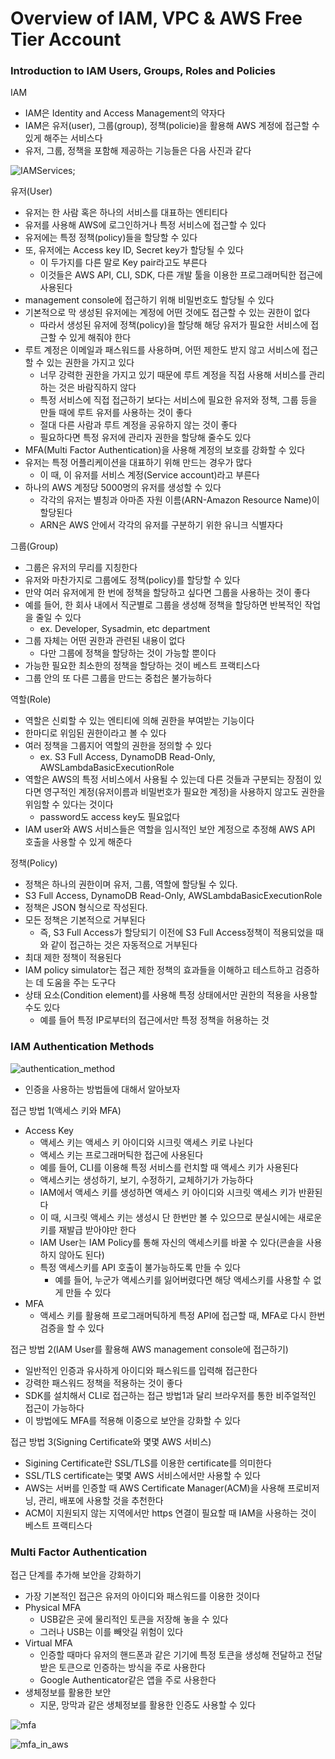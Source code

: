 # Overview of IAM, VPC & AWS Free Tier Account

### Introduction to IAM Users, Groups, Roles and Policies

IAM
* IAM은 Identity and Access Management의 약자다
* IAM은 유저(user), 그룹(group), 정책(policie)을 활용해 AWS 계정에 접근할 수 있게 해주는 서비스다
* 유저, 그룹, 정책을 포함해 제공하는 기능들은 다음 사진과 같다

![IAMServices](./iam_overview.png);

유저(User)
* 유저는 한 사람 혹은 하나의 서비스를 대표하는 엔티티다
* 유저를 사용해 AWS에 로그인하거나 특정 서비스에 접근할 수 있다
* 유저에는 특정 정책(policy)들을 할당할 수 있다
* 또, 유저에는 Access key ID, Secret key가 할당될 수 있다
  - 이 두가지를 다른 말로 Key pair라고도 부른다
  - 이것들은 AWS API, CLI, SDK, 다른 개발 툴을 이용한 프로그래머틱한 접근에 사용된다
* management console에 접근하기 위해 비밀번호도 할당될 수 있다
* 기본적으로 막 생성된 유저에는 계정에 어떤 것에도 접근할 수 있는 권한이 없다
  - 따라서 생성된 유저에 정책(policy)을 할당해 해당 유저가 필요한 서비스에 접근할 수 있게 해줘야 한다
* 루트 계정은 이메일과 패스워드를 사용하며, 어떤 제한도 받지 않고 서비스에 접근할 수 있는 권한을 가지고 있다
  - 너무 강력한 권한을 가지고 있기 때문에 루트 계정을 직접 사용해 서비스를 관리하는 것은 바람직하지 않다
  - 특정 서비스에 직접 접근하기 보다는 서비스에 필요한 유저와 정책, 그룹 등을 만들 때에 루트 유저를 사용하는 것이 좋다 
  - 절대 다른 사람과 루트 계정을 공유하지 않는 것이 좋다
  - 필요하다면 특정 유저에 관리자 권한을 할당해 줄수도 있다
* MFA(Multi Factor Authentication)을 사용해 계정의 보호를 강화할 수 있다
* 유저는 특정 어플리케이션을 대표하기 위해 만드는 경우가 많다
  - 이 때, 이 유저를 서비스 계정(Service account)라고 부른다
* 하나의 AWS 계정당 5000명의 유저를 생성할 수 있다
  - 각각의 유저는 별칭과 아마존 자원 이름(ARN-Amazon Resource Name)이 할당된다
  - ARN은 AWS 안에서 각각의 유저를 구분하기 위한 유니크 식별자다

그룹(Group)
* 그룹은 유저의 무리를 지칭한다
* 유저와 마찬가지로 그룹에도 정책(policy)를 할당할 수 있다
* 만약 여러 유저에게 한 번에 정책을 할당하고 싶다면 그룹을 사용하는 것이 좋다
* 예를 들어, 한 회사 내에서 직군별로 그룹을 생성해 정책을 할당하면 반복적인 작업을 줄일 수 있다  
  - ex. Developer, Sysadmin, etc department
* 그룹 자체는 어떤 권한과 관련된 내용이 없다
  - 다만 그룹에 정책을 할당하는 것이 가능할 뿐이다
* 가능한 필요한 최소한의 정책을 할당하는 것이 베스트 프랙티스다
* 그룹 안의 또 다른 그룹을 만드는 중첩은 불가능하다

역할(Role)
* 역할은 신뢰할 수 있는 엔티티에 의해 권한을 부여받는 기능이다
* 한마디로 위임된 권한이라고 볼 수 있다
* 여러 정책을 그룹지어 역할의 권한을 정의할 수 있다
  - ex. S3 Full Access, DynamoDB Read-Only, AWSLambdaBasicExecutionRole
* 역할은 AWS의 특정 서비스에서 사용될 수 있는데 다른 것들과 구분되는 장점이 있다면 영구적인 계정(유저이름과 비밀번호가 필요한 계정)을 사용하지 않고도 권한을 위임할 수 있다는 것이다
  - password도 access key도 필요없다
* IAM user와 AWS 서비스들은 역할을 임시적인 보안 계정으로 추정해 AWS API 호출을 사용할 수 있게 해준다

정책(Policy)
* 정책은 하나의 권한이며 유저, 그룹, 역할에 할당될 수 있다.
* S3 Full Access, DynamoDB Read-Only, AWSLambdaBasicExecutionRole
* 정책은 JSON 형식으로 작성된다.
* 모든 정책은 기본적으로 거부된다
  - 즉, S3 Full Access가 할당되기 이전에 S3 Full Access정책이 적용되었을 때와 같이 접근하는 것은 자동적으로 거부된다
* 최대 제한 정책이 적용된다
* IAM policy simulator는 접근 제한 정책의 효과들을 이해하고 테스트하고 검증하는 데 도움을 주는 도구다
* 상태 요소(Condition element)를 사용해 특정 상태에서만 권한의 적용을 사용할 수도 있다
  - 예를 들어 특정 IP로부터의 접근에서만 특정 정책을 허용하는 것

### IAM Authentication Methods

![authentication_method](authentication_methods.png)
* 인증을 사용하는 방법들에 대해서 알아보자

접근 방법 1(액세스 키와 MFA)
* Access Key
  - 액세스 키는 액세스 키 아이디와 시크릿 액세스 키로 나뉜다
  - 액세스 키는 프로그래머틱한 접근에 사용된다
  - 예를 들어, CLI를 이용해 특정 서비스를 런치할 때 액세스 키가 사용된다
  - 액세스키는 생성하기, 보기, 수정하기, 교체하기가 가능하다
  - IAM에서 액세스 키를 생성하면 액세스 키 아이디와 시크릿 액세스 키가 반환된다
  - 이 때, 시크릿 액세스 키는 생성시 단 한번만 볼 수 있으므로 분실시에는 새로운 키를 재발급 받아야만 한다
  - IAM User는 IAM Policy를 통해 자신의 액세스키를 바꿀 수 있다(콘솔을 사용하지 않아도 된다)
  - 특정 액세스키를 API 호출이 불가능하도록 만들 수 있다
    - 예를 들어, 누군가 액세스키를 잃어버렸다면 해당 액세스키를 사용할 수 없게 만들 수 있다
* MFA
  - 액세스 키를 활용해 프로그래머틱하게 특정 API에 접근할 때, MFA로 다시 한번 검증을 할 수 있다

접근 방법 2(IAM User를 활용해 AWS management console에 접근하기)
* 일반적인 인증과 유사하게 아이디와 패스워드를 입력해 접근한다
* 강력한 패스워드 정책을 적용하는 것이 좋다
* SDK를 설치해서 CLI로 접근하는 접근 방법1과 달리 브라우저를 통한 비주얼적인 접근이 가능하다
* 이 방법에도 MFA를 적용해 이중으로 보안을 강화할 수 있다

접근 방법 3(Signing Certificate와 몇몇 AWS 서비스)
* Sigining Certificate란 SSL/TLS를 이용한 certificate를 의미한다
* SSL/TLS certificate는 몇몇 AWS 서비스에서만 사용할 수 있다
* AWS는 서버를 인증할 때 AWS Certificate Manager(ACM)을 사용해 프로비저닝, 관리, 배포에 사용할 것을 추천한다
* ACM이 지원되지 않는 지역에서만 https 연결이 필요할 때 IAM을 사용하는 것이 베스트 프랙티스다

### Multi Factor Authentication

접근 단계를 추가해 보안을 강화하기
* 가장 기본적인 접근은 유저의 아이디와 패스워드를 이용한 것이다
* Physical MFA
  - USB같은 곳에 물리적인 토큰을 저장해 놓을 수 있다
  - 그러나 USB는 이를 빼앗길 위험이 있다
* Virtual MFA
  - 인증할 때마다 유저의 핸드폰과 같은 기기에 특정 토큰을 생성해 전달하고 전달받은 토큰으로 인증하는 방식을 주로 사용한다
  - Google Authenticator같은 앱을 주로 사용한다
* 생체정보를 활용한 보안
  - 지문, 망막과 같은 생체정보를 활용한 인증도 사용할 수 있다


![mfa](multi_factor_authentication.png)

![mfa_in_aws](multi_factor_authentication_in_aws.png)